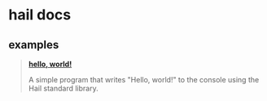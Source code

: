 # hail docs

## examples
> **[hello, world!](./hello_world.md)**
>
> A simple program that writes "Hello, world!" to the console using the Hail standard library.
